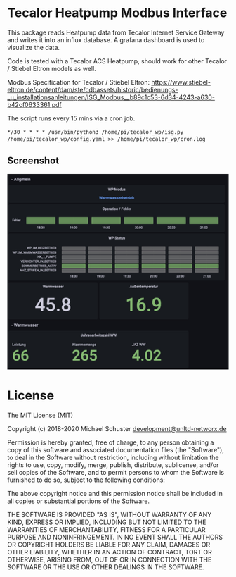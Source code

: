 # Tecalor Heatpump Modbus Interface

This package reads Heatpump data from Tecalor Internet Service Gateway and writes it into an influx database. A grafana dashboard is used to visualize the data.

Code is tested with a Tecalor ACS Heatpump, should work for other Tecalor / Stiebel Eltron models as well.

Modbus  Specification for Tecalor / Stiebel Eltron: https://www.stiebel-eltron.de/content/dam/ste/cdbassets/historic/bedienungs-_u_installationsanleitungen/ISG_Modbus__b89c1c53-6d34-4243-a630-b42cf0633361.pdf

The script runs every 15 mins via a cron job.
```
*/30 * * * * /usr/bin/python3 /home/pi/tecalor_wp/isg.py /home/pi/tecalor_wp/config.yaml >> /home/pi/tecalor_wp/cron.log
```

## Screenshot
![Dashboard](docs/screenshot_grafana.jpg?raw=true "Dashboard")

# License

The MIT License (MIT)

Copyright (c) 2018-2020 Michael Schuster development@unltd-networx.de

Permission is hereby granted, free of charge, to any person obtaining a copy of this software and associated documentation files (the "Software"), to deal in the Software without restriction, including without limitation the rights to use, copy, modify, merge, publish, distribute, sublicense, and/or sell copies of the Software, and to permit persons to whom the Software is furnished to do so, subject to the following conditions:

The above copyright notice and this permission notice shall be included in all copies or substantial portions of the Software.

THE SOFTWARE IS PROVIDED "AS IS", WITHOUT WARRANTY OF ANY KIND, EXPRESS OR IMPLIED, INCLUDING BUT NOT LIMITED TO THE WARRANTIES OF MERCHANTABILITY, FITNESS FOR A PARTICULAR PURPOSE AND NONINFRINGEMENT. IN NO EVENT SHALL THE AUTHORS OR COPYRIGHT HOLDERS BE LIABLE FOR ANY CLAIM, DAMAGES OR OTHER LIABILITY, WHETHER IN AN ACTION OF CONTRACT, TORT OR OTHERWISE, ARISING FROM, OUT OF OR IN CONNECTION WITH THE SOFTWARE OR THE USE OR OTHER DEALINGS IN THE SOFTWARE.
